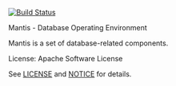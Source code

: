 [![Build Status](https://api.travis-ci.org/afs/quack.png)](https://travis-ci.org/afs/quack)

Mantis - Database Operating Environment

Mantis is a set of database-related components.

License: Apache Software License 

See [LICENSE](LICENSE) and [NOTICE](NOTICE) for details.
